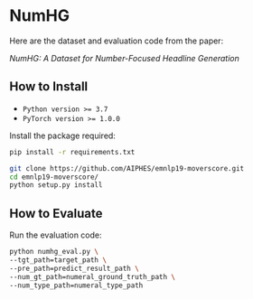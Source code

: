 # NumHG

Here are the dataset and evaluation code from the paper:

*NumHG: A Dataset for Number-Focused Headline Generation*


## How to Install
- `Python version >= 3.7`
- `PyTorch version >= 1.0.0`

Install the package required:
```sh
pip install -r requirements.txt
```
```sh
git clone https://github.com/AIPHES/emnlp19-moverscore.git
cd emnlp19-moverscore/
python setup.py install
```


## How to Evaluate
Run the evaluation code:
```sh
python numhg_eval.py \
--tgt_path=target_path \
--pre_path=predict_result_path \
--num_gt_path=numeral_ground_truth_path \
--num_type_path=numeral_type_path
```